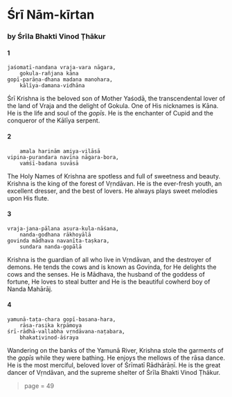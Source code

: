 # Śrī Nām-kīrtan

### by Śrīla Bhakti Vinod Ṭhākur

#### 1

    jaśomatī-nandana vraja-vara nāgara,
        gokula-rañjana kāna
    gopī-parāṇa-dhana madana manohara,
        kālīya-damana-vidhāna

Śrī Krishna is the beloved son of Mother Yaśodā, the transcendental lover of the land of Vraja and the delight of Gokula. One of His nicknames is Kāna. He is the life and soul of the *gopīs*. He is the enchanter of Cupid and the conqueror of the Kālīya serpent.

#### 2

        amala harinām amiya-vilāsā
    vipina-purandara navīna nāgara-bora,
        vaṁśī-badana suvāsā

The Holy Names of Krishna are spotless and full of sweetness and beauty. Krishna is the king of the forest of Vṛndāvan. He is the ever-fresh youth, an excellent dresser, and the best of lovers. He always plays sweet melodies upon His flute.

#### 3

    vraja-jana-pālana asura-kula-nāśana,
        nanda-godhana rākhoyālā
    govinda mādhava navanīta-taṣkara,
        sundara nanda-gopālā

Krishna is the guardian of all who live in Vṛndāvan, and the destroyer of demons. He tends the cows and is known as Govinda, for He delights the cows and the senses. He is Mādhava, the husband of the goddess of fortune, He loves to steal butter and He is the beautiful cowherd boy of Nanda Mahārāj.

#### 4

    yamunā-taṭa-chara gopī-basana-hara,
        rāsa-rasika kṛpāmoya
    śrī-rādhā-vallabha vṛndāvana-naṭabara,
        bhakativinod-āśraya

Wandering on the banks of the Yamunā River, Krishna stole the garments of the *gopīs* while they were bathing. He enjoys the mellows of the rāsa dance. He is the most merciful, beloved lover of Śrīmatī Rādhārāṇī. He is the great dancer of Vṛndāvan, and the supreme shelter of Śrīla Bhakti Vinod Ṭhākur.


> page = 49